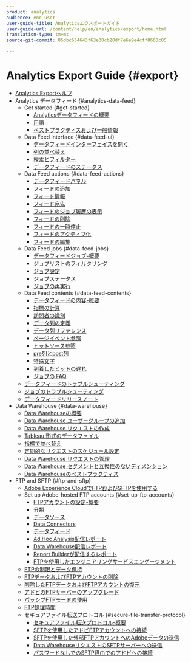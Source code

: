 ```yaml
---
product: analytics
audience: end-user
user-guide-title: Analyticsエクスポートガイド
user-guide-url: /content/help/en/analytics/export/home.html
translation-type: tm+mt
source-git-commit: 85dbc654643f63e30cb20df7e6e9e4cff8660c05

---
```



# Analytics Export Guide {#export}

+ [Analytics Exportヘルプ](home.md)
+ Analytics データフィード {#analytics-data-feed}
   + Get started {#get-started}
      + [Analyticsデータフィードの概要](analytics-data-feed/c-getstarted/data-feed-overview.md)
      + [用語](analytics-data-feed/c-getstarted/datafeeds-terminology.md)
      + [ベストプラクティスおよび一般情報](analytics-data-feed/c-getstarted/data-feeds-best-practices.md)
   + Data Feed interface {#data-feed-ui}
      + [データフィードインターフェイスを開く](analytics-data-feed/c-data-feed-ui/t-open-data-feed.md)
      + [列の並べ替え](analytics-data-feed/c-data-feed-ui/t-feed-columns-sort.md)
      + [検索とフィルター](analytics-data-feed/c-data-feed-ui/t-feed-search-and-filter.md)
      + [データフィードのステータス](analytics-data-feed/c-data-feed-ui/r-datafeed-status.md)
   + Data Feed actions {#data-feed-actions}
      + [データフィードパネル](analytics-data-feed/c-data-feed-actions/data-feed-actions.md)
      + [フィードの追加](analytics-data-feed/c-data-feed-actions/t-feed-add.md)
      + [フィード情報](analytics-data-feed/c-data-feed-actions/r-feed-information.md)
      + [フィード宛先](analytics-data-feed/c-data-feed-actions/r-feed-destination.md)
      + [フィードのジョブ履歴の表示](analytics-data-feed/c-data-feed-actions/t-feed-job-history.md)
      + [フィードの削除](analytics-data-feed/c-data-feed-actions/t-feed-delete.md)
      + [フィードの一時停止](analytics-data-feed/c-data-feed-actions/t-feed-pause.md)
      + [フィードのアクティブ化](analytics-data-feed/c-data-feed-actions/t-feed-activate.md)
      + [フィードの編集](analytics-data-feed/c-data-feed-actions/t-feed-edit.md)
   + Data Feed jobs {#data-feed-jobs}
      + [データフィードジョブ-概要](analytics-data-feed/c-df-jobs/feed-jobs-processing.md)
      + [ジョブリストのフィルタリング](analytics-data-feed/c-df-jobs/t-jobs-filter.md)
      + [ジョブ設定](analytics-data-feed/c-df-jobs/r-jobs-settings.md)
      + [ジョブステータス](analytics-data-feed/c-df-jobs/r-job-status.md)
      + [ジョブの再実行](analytics-data-feed/c-df-jobs/t-job-rerun.md)
   + Data Feed contents {#data-feed-contents}
      + [データフィードの内容-概要](analytics-data-feed/c-df-contents/datafeeds-contents.md)
      + [指標の計算](analytics-data-feed/c-df-contents/datafeeds-calculate.md)
      + [訪問者の識別](analytics-data-feed/c-df-contents/datafeeds-visid.md)
      + [データ列の定義](analytics-data-feed/c-df-contents/r-data-column-definitions.md)
      + [データ列リファレンス](analytics-data-feed/c-df-contents/datafeeds-reference.md)
      + [ページイベント参照](analytics-data-feed/c-df-contents/datafeeds-page-event.md)
      + [ヒットソース参照](analytics-data-feed/c-df-contents/datafeeds-hit-source.md)
      + [pre列とpost列](analytics-data-feed/c-df-contents/datafeeds-column-types.md)
      + [特殊文字](analytics-data-feed/c-df-contents/datafeeds-spec-chars.md)
      + [到着したヒットの遅れ](analytics-data-feed/c-df-contents/late-arriving-hits.md)
      + [ジョブの FAQ](analytics-data-feed/c-df-contents/jobs-faq.md)
   + [データフィードのトラブルシューティング](analytics-data-feed/feed-troubleshooting.md)
   + [ジョブのトラブルシューティング](analytics-data-feed/jobs-troubleshooting.md)
   + [データフィードリリースノート](analytics-data-feed/datafeeds-history.md)
+ Data Warehouse {#data-warehouse}
   + [Data Warehouseの概要](data-warehouse/data-warehouse.md)
   + [Data Warehouse ユーザーグループの追加](data-warehouse/t-dw-group.md)
   + [Data Warehouse リクエストの作成](data-warehouse/t-dw-create-request.md)
   + [Tableau 形式のデータファイル](data-warehouse/t-tableau.md)
   + [指標で並べ替え](data-warehouse/sorting-by-metric.md)
   + [定期的なリクエストのスケジュール設定](data-warehouse/dw-schedule-recurring.md)
   + [Data Warehouse リクエストの管理](data-warehouse/data-warehouse-requests-manage.md)
   + [Data Warehouse セグメントと互換性のないディメンション](data-warehouse/dw-dimensions-incompatible-dwsegments.md)
   + [Data Warehouseのベストプラクティス](data-warehouse/data-warehouse-bp.md)
+ FTP and SFTP {#ftp-and-sftp}
   + [Adobe Experience CloudでFTPおよびSFTPを使用する](ftp-and-sftp/ftp-overview.md)
   + Set up Adobe-hosted FTP accounts {#set-up-ftp-accounts}
      + [FTPアカウントの設定-概要](ftp-and-sftp/c-set-up-ftp-accounts/ftp-accounts.md)
      + [分類](ftp-and-sftp/c-set-up-ftp-accounts/ftp-saint.md)
      + [データソース](ftp-and-sftp/c-set-up-ftp-accounts/ftp-datasources.md)
      + [Data Connectors](ftp-and-sftp/c-set-up-ftp-accounts/ftp-genesis.md)
      + [データフィード](ftp-and-sftp/c-set-up-ftp-accounts/ftp-datafeeds.md)
      + [Ad Hoc Analysis配信レポート](ftp-and-sftp/c-set-up-ftp-accounts/ftp-discover-reports.md)
      + [Data Warehouse配信レポート](ftp-and-sftp/c-set-up-ftp-accounts/ftp-dw-reports.md)
      + [Report Builderが配信するレポート](ftp-and-sftp/c-set-up-ftp-accounts/ftp-arb-reports.md)
      + [FTPを使用したエンジニアリングサービスエンゲージメント](ftp-and-sftp/c-set-up-ftp-accounts/ftp-eng-services.md)
   + [FTPの制限とデータ保持](ftp-and-sftp/ftp-limits.md)
   + [FTPデータおよびFTPアカウントの削除](ftp-and-sftp/ftp-delete.md)
   + [削除したFTPデータおよびFTPアカウントの復元](ftp-and-sftp/ftp-restore.md)
   + [アドビのFTPサーバーのアップグレード](ftp-and-sftp/ftp-upgrade.md)
   + [パッシブFTPモードの使用](ftp-and-sftp/ftp-passive.md)
   + [FTP処理時間](ftp-and-sftp/ftp-processing.md)
   + セキュアファイル転送プロトコル {#secure-file-transfer-protocol}
      + [セキュアファイル転送プロトコル-概要](ftp-and-sftp/c-sftp/ftp-sftp.md)
      + [SFTPを使用したアドビFTPアカウントへの接続](ftp-and-sftp/c-sftp/ftp-sftp-connect.md)
      + [SFTPを使用した外部FTPアカウントへのAdobeデータの送信](ftp-and-sftp/c-sftp/ftp-sftp-transfer.md)
      + [Data WarehouseリクエストのSFTPサーバーへの送信](ftp-and-sftp/c-sftp/ftp-sftp-dw.md)
      + [パスワードなしでのSFTP経由でのアドビへの接続](ftp-and-sftp/c-sftp/ftp-sftp-cert-auth.md)
